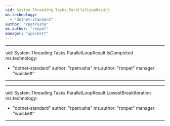 ```yaml
---
uid: System.Threading.Tasks.ParallelLoopResult
ms.technology: 
  - "dotnet-standard"
author: "rpetrusha"
ms.author: "ronpet"
manager: "wpickett"
---
```


---
uid: System.Threading.Tasks.ParallelLoopResult.IsCompleted
ms.technology: 
  - "dotnet-standard"
author: "rpetrusha"
ms.author: "ronpet"
manager: "wpickett"
---

---
uid: System.Threading.Tasks.ParallelLoopResult.LowestBreakIteration
ms.technology: 
  - "dotnet-standard"
author: "rpetrusha"
ms.author: "ronpet"
manager: "wpickett"
---
